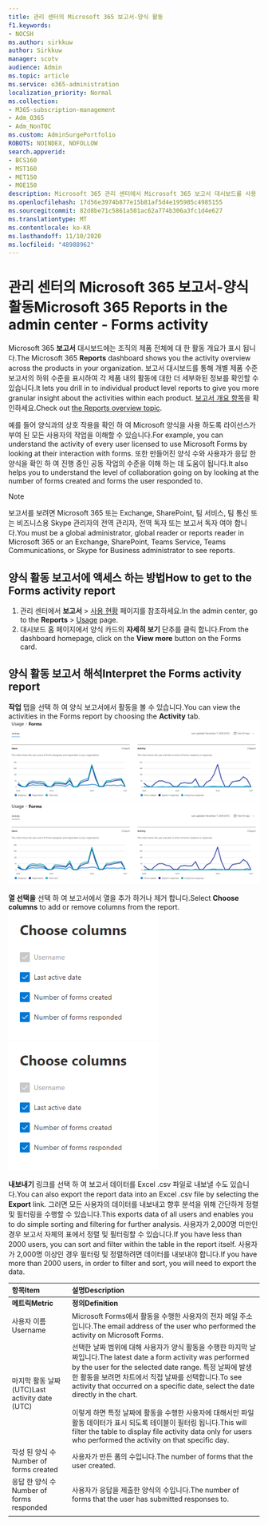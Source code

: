 ```yaml
---
title: 관리 센터의 Microsoft 365 보고서-양식 활동
f1.keywords:
- NOCSH
ms.author: sirkkuw
author: Sirkkuw
manager: scotv
audience: Admin
ms.topic: article
ms.service: o365-administration
localization_priority: Normal
ms.collection:
- M365-subscription-management
- Adm_O365
- Adm_NonTOC
ms.custom: AdminSurgePortfolio
ROBOTS: NOINDEX, NOFOLLOW
search.appverid:
- BCS160
- MST160
- MET150
- MOE150
description: Microsoft 365 관리 센터에서 Microsoft 365 보고서 대시보드를 사용 하 여 Microsoft Forms 활동 보고서를 가져오는 방법을 알아봅니다.
ms.openlocfilehash: 17d56e3974b877e15b81af5d4e195985c4985155
ms.sourcegitcommit: 82d8be71c5861a501ac62a774b306a3fc1d4e627
ms.translationtype: MT
ms.contentlocale: ko-KR
ms.lasthandoff: 11/10/2020
ms.locfileid: "48988962"
---
```

# <a name="microsoft-365-reports-in-the-admin-center---forms-activity"></a><span data-ttu-id="db7d0-103">관리 센터의 Microsoft 365 보고서-양식 활동</span><span class="sxs-lookup"><span data-stu-id="db7d0-103">Microsoft 365 Reports in the admin center - Forms activity</span></span>

<span data-ttu-id="db7d0-104">Microsoft 365 **보고서** 대시보드에는 조직의 제품 전체에 대 한 활동 개요가 표시 됩니다.</span><span class="sxs-lookup"><span data-stu-id="db7d0-104">The Microsoft 365 **Reports** dashboard shows you the activity overview across the products in your organization.</span></span> <span data-ttu-id="db7d0-105">보고서 대시보드를 통해 개별 제품 수준 보고서의 하위 수준을 표시하여 각 제품 내의 활동에 대한 더 세부화된 정보를 확인할 수 있습니다.</span><span class="sxs-lookup"><span data-stu-id="db7d0-105">It lets you drill in to individual product level reports to give you more granular insight about the activities within each product.</span></span> <span data-ttu-id="db7d0-106">[보고서 개요 항목](activity-reports.md)을 확인하세요.</span><span class="sxs-lookup"><span data-stu-id="db7d0-106">Check out [the Reports overview topic](activity-reports.md).</span></span>
  
<span data-ttu-id="db7d0-107">예를 들어 양식과의 상호 작용을 확인 하 여 Microsoft 양식을 사용 하도록 라이선스가 부여 된 모든 사용자의 작업을 이해할 수 있습니다.</span><span class="sxs-lookup"><span data-stu-id="db7d0-107">For example, you can understand the activity of every user licensed to use Microsoft Forms by looking at their interaction with forms.</span></span> <span data-ttu-id="db7d0-108">또한 만들어진 양식 수와 사용자가 응답 한 양식을 확인 하 여 진행 중인 공동 작업의 수준을 이해 하는 데 도움이 됩니다.</span><span class="sxs-lookup"><span data-stu-id="db7d0-108">It also helps you to understand the level of collaboration going on by looking at the number of forms created and forms the user responded to.</span></span>
  
> [!NOTE]
> <span data-ttu-id="db7d0-109">보고서를 보려면 Microsoft 365 또는 Exchange, SharePoint, 팀 서비스, 팀 통신 또는 비즈니스용 Skype 관리자의 전역 관리자, 전역 독자 또는 보고서 독자 여야 합니다.</span><span class="sxs-lookup"><span data-stu-id="db7d0-109">You must be a global administrator, global reader or reports reader in Microsoft 365 or an Exchange, SharePoint, Teams Service, Teams Communications, or Skype for Business administrator to see reports.</span></span>  
 
## <a name="how-to-get-to-the-forms-activity-report"></a><span data-ttu-id="db7d0-110">양식 활동 보고서에 액세스 하는 방법</span><span class="sxs-lookup"><span data-stu-id="db7d0-110">How to get to the Forms activity report</span></span>

1. <span data-ttu-id="db7d0-111">관리 센터에서 **보고서** \> <a href="https://go.microsoft.com/fwlink/p/?linkid=2074756" target="_blank">사용 현황</a> 페이지를 참조하세요.</span><span class="sxs-lookup"><span data-stu-id="db7d0-111">In the admin center, go to the **Reports** \> <a href="https://go.microsoft.com/fwlink/p/?linkid=2074756" target="_blank">Usage</a> page.</span></span> 
2. <span data-ttu-id="db7d0-112">대시보드 홈 페이지에서 양식 카드의 **자세히 보기** 단추를 클릭 합니다.</span><span class="sxs-lookup"><span data-stu-id="db7d0-112">From the dashboard homepage, click on the **View more** button on the Forms card.</span></span>
  
## <a name="interpret-the-forms-activity-report"></a><span data-ttu-id="db7d0-113">양식 활동 보고서 해석</span><span class="sxs-lookup"><span data-stu-id="db7d0-113">Interpret the Forms activity report</span></span>

<span data-ttu-id="db7d0-114">**작업** 탭을 선택 하 여 양식 보고서에서 활동을 볼 수 있습니다.</span><span class="sxs-lookup"><span data-stu-id="db7d0-114">You can view the activities in the Forms report by choosing the **Activity** tab.</span></span><br/><span data-ttu-id="db7d0-115">![Microsoft 365 보고서-Microsoft Forms 활동 보고서](../../media/275fb0a1-b9d9-4233-8aaf-e7df73cc705f.png)</span><span class="sxs-lookup"><span data-stu-id="db7d0-115">![Microsoft 365 reports - Microsoft Forms activity report.](../../media/275fb0a1-b9d9-4233-8aaf-e7df73cc705f.png)</span></span>

<span data-ttu-id="db7d0-116">**열 선택을** 선택 하 여 보고서에서 열을 추가 하거나 제거 합니다.</span><span class="sxs-lookup"><span data-stu-id="db7d0-116">Select **Choose columns** to add or remove columns from the report.</span></span>  <br/> <span data-ttu-id="db7d0-117">![양식 활동 보고서-열 선택](../../media/0c9b0b69-5dc7-43ea-8e2c-54407b6ce2ab.png)</span><span class="sxs-lookup"><span data-stu-id="db7d0-117">![Forms activity report - choose columns](../../media/0c9b0b69-5dc7-43ea-8e2c-54407b6ce2ab.png)</span></span>

<span data-ttu-id="db7d0-118">**내보내기** 링크를 선택 하 여 보고서 데이터를 Excel .csv 파일로 내보낼 수도 있습니다.</span><span class="sxs-lookup"><span data-stu-id="db7d0-118">You can also export the report data into an Excel .csv file by selecting the **Export** link.</span></span> <span data-ttu-id="db7d0-119">그러면 모든 사용자의 데이터를 내보내고 향후 분석을 위해 간단하게 정렬 및 필터링을 수행할 수 있습니다.</span><span class="sxs-lookup"><span data-stu-id="db7d0-119">This exports data of all users and enables you to do simple sorting and filtering for further analysis.</span></span> <span data-ttu-id="db7d0-120">사용자가 2,000명 미만인 경우 보고서 자체의 표에서 정렬 및 필터링할 수 있습니다.</span><span class="sxs-lookup"><span data-stu-id="db7d0-120">If you have less than 2000 users, you can sort and filter within the table in the report itself.</span></span> <span data-ttu-id="db7d0-121">사용자가 2,000명 이상인 경우 필터링 및 정렬하려면 데이터를 내보내야 합니다.</span><span class="sxs-lookup"><span data-stu-id="db7d0-121">If you have more than 2000 users, in order to filter and sort, you will need to export the data.</span></span> 
  
|<span data-ttu-id="db7d0-122">항목</span><span class="sxs-lookup"><span data-stu-id="db7d0-122">Item</span></span>|<span data-ttu-id="db7d0-123">설명</span><span class="sxs-lookup"><span data-stu-id="db7d0-123">Description</span></span>|
|:-----|:-----|
|<span data-ttu-id="db7d0-124">**메트릭**</span><span class="sxs-lookup"><span data-stu-id="db7d0-124">**Metric**</span></span>|<span data-ttu-id="db7d0-125">**정의**</span><span class="sxs-lookup"><span data-stu-id="db7d0-125">**Definition**</span></span>|
|<span data-ttu-id="db7d0-126">사용자 이름</span><span class="sxs-lookup"><span data-stu-id="db7d0-126">Username</span></span>  <br/> |<span data-ttu-id="db7d0-127">Microsoft Forms에서 활동을 수행한 사용자의 전자 메일 주소입니다.</span><span class="sxs-lookup"><span data-stu-id="db7d0-127">The email address of the user who performed the activity on Microsoft Forms.</span></span>  <br/> |
|<span data-ttu-id="db7d0-128">마지막 활동 날짜 (UTC)</span><span class="sxs-lookup"><span data-stu-id="db7d0-128">Last activity date (UTC)</span></span>  <br/> |<span data-ttu-id="db7d0-129">선택한 날짜 범위에 대해 사용자가 양식 활동을 수행한 마지막 날짜입니다.</span><span class="sxs-lookup"><span data-stu-id="db7d0-129">The latest date a form activity was performed by the user for the selected date range.</span></span> <span data-ttu-id="db7d0-130">특정 날짜에 발생한 활동을 보려면 차트에서 직접 날짜를 선택합니다.</span><span class="sxs-lookup"><span data-stu-id="db7d0-130">To see activity that occurred on a specific date, select the date directly in the chart.</span></span><br/><br/><span data-ttu-id="db7d0-131">이렇게 하면 특정 날짜에 활동을 수행한 사용자에 대해서만 파일 활동 데이터가 표시 되도록 테이블이 필터링 됩니다.</span><span class="sxs-lookup"><span data-stu-id="db7d0-131">This will filter the table to display file activity data only for users who performed the activity on that specific day.</span></span>  <br/> |
|<span data-ttu-id="db7d0-132">작성 된 양식 수</span><span class="sxs-lookup"><span data-stu-id="db7d0-132">Number of forms created</span></span>  <br/> |<span data-ttu-id="db7d0-133">사용자가 만든 폼의 수입니다.</span><span class="sxs-lookup"><span data-stu-id="db7d0-133">The number of forms that the user created.</span></span>   <br/> |
|<span data-ttu-id="db7d0-134">응답 한 양식 수</span><span class="sxs-lookup"><span data-stu-id="db7d0-134">Number of forms responded</span></span>  <br/> |<span data-ttu-id="db7d0-135">사용자가 응답을 제출한 양식의 수입니다.</span><span class="sxs-lookup"><span data-stu-id="db7d0-135">The number of forms that the user has submitted responses to.</span></span>|
|||
